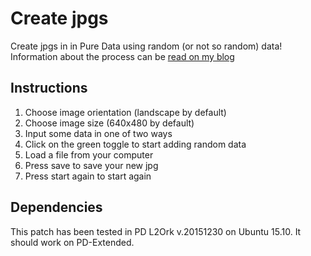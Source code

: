 Create jpgs
===========

Create jpgs in in Pure Data using random (or not so random) data! Information about the process can be [read on my blog](http://www.hellocatfood.com/create-jpgs-in-pure-data/)

Instructions
------------

1. Choose image orientation (landscape by default)
2. Choose image size (640x480 by default)
3. Input some data in one of two ways
  1. Click on the green toggle to start adding random data
  2. Load a file from your computer
4. Press save to save your new jpg
5. Press start again to start again

Dependencies
------------

This patch has been tested in PD L2Ork v.20151230 on Ubuntu 15.10. It should work on PD-Extended.
